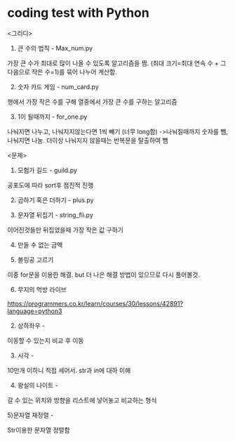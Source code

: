 # coding test with Python


<그리디>

1) 큰 수의 법칙 - Max_num.py

가장 큰 수가 최대로 많이 나올 수 있도록 알고리즘을 짬. (최대 크기=최대 연속 수 + 그 다음으로 작은 수=1)를 묶어 나누어 계산함.


2) 숫자 카드 게임 - num_card.py

행에서 가장 작은 수를 구해 열중에서 가장 큰 수를 구하는 알고리즘


3) 1이 될때까지 - for_one.py

나눠지면 나누고, 나눠지지않는다면 1씩 빼기
(너무 long함)
->나눠질때까지 숫자를 뺌, 나눠지면 나눔. 더이상 나눠지지 않을때는 반복문을 탈출하여 뺌


<문제>

1) 모험가 길드 - guild.py

공포도에 따라 sort후 점진적 진행


2) 곱하기 혹은 더하기 - plus.py


3) 문자열 뒤집기 - string_fli.py

이어진것들만 뒤집었을때 가장 작은 값 구하기


4) 만들 수 없는 금액


5) 볼링공 고르기 

이중 for문을 이용한 해결. but 더 나은 해결 방법이 있으므로 다시 풀어볼것.


6) 무지의 먹방 라이브


https://programmers.co.kr/learn/courses/30/lessons/42891?language=python3


2) 상하좌우 - 

이동할 수 있는지 비교 후 이동


3) 시각 - 

10만개 이하니 직접 세어서. str과 in에 대하 이해


4) 왕실의 나이트 - 

갈 수 있는 위치와 방향을 리스트에 넣어놓고 비교하는 형식


5)문자열 재정렬 - 

Str이용한 문자열 정렬함
